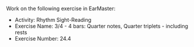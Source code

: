Work on the following exercise in EarMaster:
- Activity: Rhythm Sight-Reading
- Exercise Name: 3/4 - 4 bars: Quarter notes, Quarter triplets - including rests
- Exercise Number: 24.4
